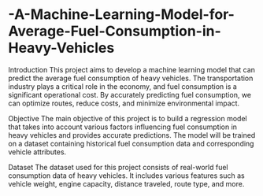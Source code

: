 # -A-Machine-Learning-Model-for-Average-Fuel-Consumption-in-Heavy-Vehicles
Introduction
This project aims to develop a machine learning model that can predict the average fuel consumption of heavy vehicles. The transportation industry plays a critical role in the economy, and fuel consumption is a significant operational cost. By accurately predicting fuel consumption, we can optimize routes, reduce costs, and minimize environmental impact.

Objective
The main objective of this project is to build a regression model that takes into account various factors influencing fuel consumption in heavy vehicles and provides accurate predictions. The model will be trained on a dataset containing historical fuel consumption data and corresponding vehicle attributes.

Dataset
The dataset used for this project consists of real-world fuel consumption data of heavy vehicles. It includes various features such as vehicle weight, engine capacity, distance traveled, route type, and more. 
